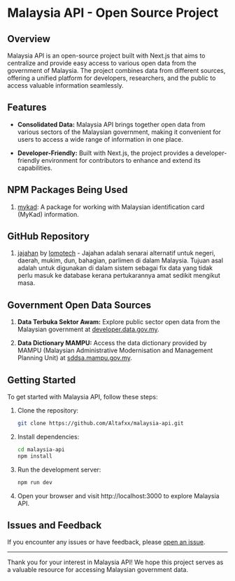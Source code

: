 # Malaysia API - Open Source Project

## Overview

Malaysia API is an open-source project built with Next.js that aims to centralize and provide easy access to various open data from the government of Malaysia. The project combines data from different sources, offering a unified platform for developers, researchers, and the public to access valuable information seamlessly.

## Features

- **Consolidated Data:** Malaysia API brings together open data from various sectors of the Malaysian government, making it convenient for users to access a wide range of information in one place.

- **Developer-Friendly:** Built with Next.js, the project provides a developer-friendly environment for contributors to enhance and extend its capabilities.

## NPM Packages Being Used

1. [mykad](https://www.npmjs.com/package/mykad): A package for working with Malaysian identification card (MyKad) information.

## GitHub Repository

1. [jajahan](https://github.com/lomotech/jajahan) by [lomotech](https://github.com/lomotech) - Jajahan adalah senarai alternatif untuk negeri, daerah, mukim, dun, bahagian, parlimen di dalam Malaysia. Tujuan asal adalah untuk digunakan di dalam sistem sebagai fix data yang tidak perlu masuk ke database kerana pertukarannya amat sedikit mengikut masa.

## Government Open Data Sources

1. **Data Terbuka Sektor Awam:** Explore public sector open data from the Malaysian government at [developer.data.gov.my](https://developer.data.gov.my).

1. **Data Dictionary MAMPU:** Access the data dictionary provided by MAMPU (Malaysian Administrative Modernisation and Management Planning Unit) at [sddsa.mampu.gov.my](http://sddsa.mampu.gov.my/).

## Getting Started

To get started with Malaysia API, follow these steps:

1. Clone the repository:
   ```bash
   git clone https://github.com/Altafxx/malaysia-api.git
1. Install dependencies:
   ```bash
   cd malaysia-api
   npm install
1. Run the development server:
   ```bash
   npm run dev
1. Open your browser and visit http://localhost:3000 to explore Malaysia API.

<!-- ## Contribution Guidelines

We welcome and encourage contributions from the community. If you would like to contribute, please follow our [contribution guidelines](CONTRIBUTING.md). -->

## Issues and Feedback

If you encounter any issues or have feedback, please [open an issue](https://github.com/Altafxx/malaysia-api/issues).

<!-- ## License

This project is licensed under the [MIT License](LICENSE). -->

---

Thank you for your interest in Malaysia API! We hope this project serves as a valuable resource for accessing Malaysian government data.
